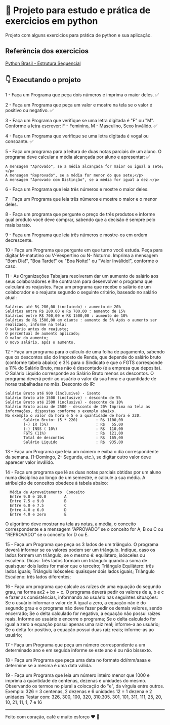 # 📕 Projeto para estudo e prática de exercicios em python

Projeto com alguns exercicios para prática de python e sua aplicação.

## Referência dos exercicios

[Python Brasil - Estrutura Sequencial](https://wiki.python.org.br/EstruturaSequencial)

## :point_down: Executando o projeto

<p>1 - Faça um Programa que peça dois números e imprima o maior deles. ✅</p> 
<p>2 - Faça um Programa que peça um valor e mostre na tela se o valor é positivo ou negativo. ✅</p> 
<p>3 - Faça um Programa que verifique se uma letra digitada é "F" ou "M". Conforme a letra escrever: F - Feminino, M - Masculino, Sexo Inválido. ✅</p>
<p>4 - Faça um Programa que verifique se uma letra digitada é vogal ou consoante. ✅</p>
<p>5 - Faça um programa para a leitura de duas notas parciais de um aluno. O programa deve calcular a média alcançada por aluno e apresentar: ✅</p>

```
A mensagem "Aprovado", se a média alcançada for maior ou igual a sete;</p>
A mensagem "Reprovado", se a média for menor do que sete;</p>
A mensagem "Aprovado com Distinção", se a média for igual a dez.</p>
```

<p>6 - Faça um Programa que leia três números e mostre o maior deles.</p>
<p>7 - Faça um Programa que leia três números e mostre o maior e o menor deles.</p>
<p>8 - Faça um programa que pergunte o preço de três produtos e informe qual produto você deve comprar, sabendo que a decisão é sempre pelo mais barato.</p>
<p>9 - Faça um Programa que leia três números e mostre-os em ordem decrescente.</p>
<p>10 - Faça um Programa que pergunte em que turno você estuda. Peça para digitar M-matutino ou V-Vespertino ou N- Noturno. Imprima a mensagem "Bom Dia!", "Boa Tarde!" ou "Boa Noite!" ou "Valor Inválido!", conforme o caso.
<p>11 - As Organizações Tabajara resolveram dar um aumento de salário aos seus colaboradores e lhe contraram para desenvolver o programa que calculará os reajustes.
Faça um programa que recebe o salário de um colaborador e o reajuste segundo o seguinte critério, baseado no salário atual:
</p>

```
Salários até R$ 280,00 (incluindo) : aumento de 20%
Salários entre R$ 280,00 e R$ 700,00 : aumento de 15%
Salários entre R$ 700,00 e R$ 1500,00 : aumento de 10%
Salários de R$ 1500,00 em diante : aumento de 5% Após o aumento ser realizado, informe na tela:
O salário antes do reajuste;
O percentual de aumento aplicado;
O valor do aumento;
O novo salário, após o aumento.
```

<p>12 - Faça um programa para o cálculo de uma folha de pagamento, sabendo que os descontos são do Imposto de Renda, que depende do salário bruto (conforme tabela abaixo) e 3% para o Sindicato e que o FGTS corresponde a 11% do Salário Bruto, mas não é descontado (é a empresa que deposita). O Salário Líquido corresponde ao Salário Bruto menos os descontos. O programa deverá pedir ao usuário o valor da sua hora e a quantidade de horas trabalhadas no mês.
Desconto do IR:</p>

```
Salário Bruto até 900 (inclusive) - isento
Salário Bruto até 1500 (inclusive) - desconto de 5%
Salário Bruto até 2500 (inclusive) - desconto de 10%
Salário Bruto acima de 2500 - desconto de 20% Imprima na tela as informações, dispostas conforme o exemplo abaixo. 
No exemplo o valor da hora é 5 e a quantidade de hora é 220.
        Salário Bruto: (5 * 220)        : R$ 1100,00
        (-) IR (5%)                     : R$   55,00  
        (-) INSS ( 10%)                 : R$  110,00
        FGTS (11%)                      : R$  121,00
        Total de descontos              : R$  165,00
        Salário Liquido                 : R$  935,00
```

<p>13 - Faça um Programa que leia um número e exiba o dia correspondente da semana. (1-Domingo, 2- Segunda, etc.), se digitar outro valor deve aparecer valor inválido.</p>
<p>14 - Faça um programa que lê as duas notas parciais obtidas por um aluno numa disciplina ao longo de um semestre, e calcule a sua média. A atribuição de conceitos obedece à tabela abaixo:</p>

```
  Média de Aproveitamento  Conceito
  Entre 9.0 e 10.0        A
  Entre 7.5 e 9.0         B
  Entre 6.0 e 7.5         C
  Entre 4.0 e 6.0         D
  Entre 4.0 e zero        E
```

<p>O algoritmo deve mostrar na tela as notas, a média, o conceito correspondente e a mensagem “APROVADO” se o conceito for A, B ou C ou “REPROVADO” se o conceito for D ou E.</p>
<p>15 - Faça um Programa que peça os 3 lados de um triângulo. O programa deverá informar se os valores podem ser um triângulo. Indique, caso os lados formem um triângulo, se o mesmo é: equilátero, isósceles ou escaleno.
Dicas:
Três lados formam um triângulo quando a soma de quaisquer dois lados for maior que o terceiro;
Triângulo Equilátero: três lados iguais;
Triângulo Isósceles: quaisquer dois lados iguais;
Triângulo Escaleno: três lados diferentes;</p>
<p>16 - Faça um programa que calcule as raízes de uma equação do segundo grau, na forma ax2 + bx + c. O programa deverá pedir os valores de a, b e c e fazer as consistências, informando ao usuário nas seguintes situações:
Se o usuário informar o valor de A igual a zero, a equação não é do segundo grau e o programa não deve fazer pedir os demais valores, sendo encerrado;
Se o delta calculado for negativo, a equação não possui raizes reais. Informe ao usuário e encerre o programa;
Se o delta calculado for igual a zero a equação possui apenas uma raiz real; informe-a ao usuário;
Se o delta for positivo, a equação possui duas raiz reais; informe-as ao usuário;</p>
<p>17 - Faça um Programa que peça um número correspondente a um determinado ano e em seguida informe se este ano é ou não bissexto.</p>
<p>18 - Faça um Programa que peça uma data no formato dd/mm/aaaa e determine se a mesma é uma data válida.</p>
<p>19 - Faça um Programa que leia um número inteiro menor que 1000 e imprima a quantidade de centenas, dezenas e unidades do mesmo.
Observando os termos no plural a colocação do "e", da vírgula entre outros. Exemplo:
326 = 3 centenas, 2 dezenas e 6 unidades
12 = 1 dezena e 2 unidades Testar com: 326, 300, 100, 320, 310,305, 301, 101, 311, 111, 25, 20, 10, 21, 11, 1, 7 e 16
</p>

---
Feito com coração, café e muito esforço :heart: :rocket: